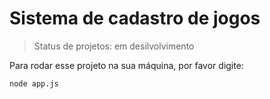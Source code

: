 <h1>Sistema de cadastro de jogos </h1>

>Status de projetos: em desilvolvimento

Para rodar esse projeto na sua máquina, por favor digite:

```
node app.js
```
